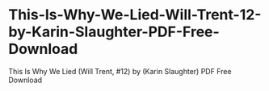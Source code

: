 # This-Is-Why-We-Lied-Will-Trent-12-by-Karin-Slaughter-PDF-Free-Download
This Is Why We Lied (Will Trent, #12) by (Karin Slaughter) PDF Free Download
